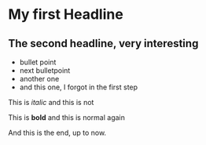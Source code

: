 # My first Headline
## The second headline, very interesting
- bullet point
- next bulletpoint
- another one
- and this one, I forgot in the first step

This is *italic* and this is not

This is **bold** and this is normal again

And this is the end, up to now.
